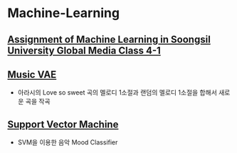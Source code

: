 # Machine-Learning
## [Assignment of Machine Learning in Soongsil University Global Media Class 4-1](https://github.com/Junst/Machine-Learning/tree/main/Assignment) <br>

## [Music VAE](https://github.com/Junst/Machine-Learning/tree/main/Magenta%20Music%20VAE) <br>
- 아라시의 Love so sweet 곡의 멜로디 1소절과 랜덤의 멜로디 1소절을 합해서 새로운 곡을 작곡 <br>

## [Support Vector Machine](https://github.com/Junst/Machine-Learning/tree/main/Support%20Vector%20Machine) <br>
- SVM을 이용한 음악 Mood Classifier
